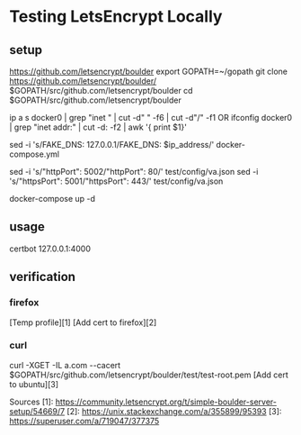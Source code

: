 # Testing LetsEncrypt Locally

## setup
https://github.com/letsencrypt/boulder
export GOPATH=~/gopath
git clone https://github.com/letsencrypt/boulder/ $GOPATH/src/github.com/letsencrypt/boulder
cd $GOPATH/src/github.com/letsencrypt/boulder

ip a s docker0 | grep "inet " | cut -d" " -f6 | cut -d"/" -f1
OR
ifconfig docker0 | grep "inet addr:" | cut -d: -f2 | awk '{ print $1}'

sed -i 's/FAKE_DNS: 127.0.0.1/FAKE_DNS: $ip_address/' docker-compose.yml

sed -i 's/"httpPort": 5002/"httpPort": 80/' test/config/va.json
sed -i 's/"httpsPort": 5001/"httpsPort": 443/' test/config/va.json

docker-compose up -d

## usage
certbot 127.0.0.1:4000

## verification

### firefox
[Temp profile][1] 
[Add cert to firefox][2]

### curl

curl -XGET -IL a.com --cacert $GOPATH/src/github.com/letsencrypt/boulder/test/test-root.pem
[Add cert to ubuntu][3]



Sources
[1]: https://community.letsencrypt.org/t/simple-boulder-server-setup/54669/7
[2]: https://unix.stackexchange.com/a/355899/95393
[3]: https://superuser.com/a/719047/377375